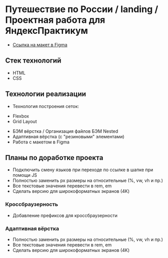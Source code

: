 # Путешествие по России / landing / Проектная работа для ЯндексПрактикум

-   [Ссылка на макет в Figma](https://www.figma.com/file/5S2WSbEFL6awjVWJ0NWL8Q/Sprint-3_-Russia-_-desktop-mobile?node-id=28503%3A0)

## Стек технологий

-   HTML
-   CSS

## Технологии реализации

-   Технология построения сеток:

*   Flexbox
*   Grid Layout

-   БЭМ вёрстка / Организация файлов БЭМ Nested
-   Адаптивная вёрстка (с "резиновыми" элементами)
-   Работа с макетом в Figma

## Планы по доработке проекта

-   Подключить смену языков при переходе по ссылке в шапке при помощи JS
-   Полностью заменить px размеры на относительные (%, vw, vh и пр.)
-   Все текстовые значения перевести в rem, em
-   Сделать версию для широкоформатных экранов (4K)

### Кроссбраузерность

-   Добавление префиксов для кроссбраузерности

### Адаптивная вёрстка

-   Полностью заменить px размеры на относительные (%, vw, vh и пр.)
-   Все текстовые значения перевести в rem, em
-   Сделать версию для широкоформатных экранов (4K)
